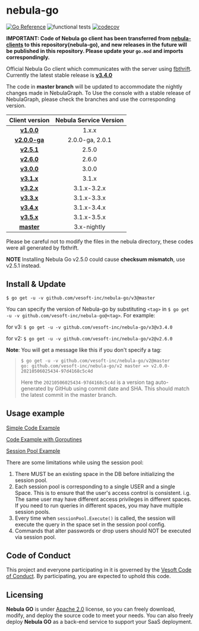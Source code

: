 # nebula-go

[![Go Reference](https://pkg.go.dev/badge/github.com/vesoft-inc/nebula-go/v3.svg)](https://pkg.go.dev/github.com/vesoft-inc/nebula-go/v3)
![functional tests](https://github.com/vesoft-inc/nebula-go/actions/workflows/test.yaml/badge.svg)
[![codecov](https://codecov.io/gh/vesoft-inc/nebula-go/branch/master/graph/badge.svg?token=dzUo5KdSux)](https://codecov.io/gh/vesoft-inc/nebula-go)

**IMPORTANT: Code of Nebula go client has been transferred from [nebula-clients](https://github.com/vesoft-inc/nebula-clients) to this repository(nebula-go), and new releases in the future will be published in this repository.
Please update your `go.mod` and imports correspondingly.**

Official Nebula Go client which communicates with the server using [fbthrift](https://github.com/vesoft-inc/fbthrift/). Currently the latest stable release is **[v3.4.0](https://github.com/vesoft-inc/nebula-go/tree/release-v3.4)**

The code in **master branch** will be updated to accommodate the nightly changes made in NebulaGraph.
To Use the console with a stable release of NebulaGraph, please check the branches and use the corresponding version.

|                             Client version                              | Nebula Service Version |
| :---------------------------------------------------------------------: | :--------------------: |
|     **[v1.0.0](https://github.com/vesoft-inc/nebula-go/tree/v1.0)**     |         1.x.x          |
| **[v2.0.0-ga](https://github.com/vesoft-inc/nebula-go/tree/v2.0.0-ga)** |    2.0.0-ga, 2.0.1     |
|    **[v2.5.1](https://github.com/vesoft-inc/nebula-go/tree/v2.5.1)**    |         2.5.0          |
|    **[v2.6.0](https://github.com/vesoft-inc/nebula-go/tree/v2.6.0)**    |         2.6.0          |
|    **[v3.0.0](https://github.com/vesoft-inc/nebula-go/tree/v3.0.0)**    |         3.0.0          |
|    **[v3.1.x](https://github.com/vesoft-inc/nebula-go/tree/v3.1.0)**    |         3.1.x          |
|    **[v3.2.x](https://github.com/vesoft-inc/nebula-go/tree/v3.2.0)**    |      3.1.x-3.2.x       |
|    **[v3.3.x](https://github.com/vesoft-inc/nebula-go/tree/v3.3.0)**    |      3.1.x-3.3.x       |
|    **[v3.4.x](https://github.com/vesoft-inc/nebula-go/tree/v3.4.0)**    |      3.1.x-3.4.x       |
|    **[v3.5.x](https://github.com/vesoft-inc/nebula-go/tree/v3.5.0)**    |      3.1.x-3.5.x       |
|    **[master](https://github.com/vesoft-inc/nebula-go/tree/master)**    |      3.x-nightly       |

Please be careful not to modify the files in the nebula directory, these codes were all generated by fbthrift.

**NOTE** Installing Nebula Go v2.5.0 could cause **checksum mismatch**, use v2.5.1 instead.

## Install & Update

```shell
$ go get -u -v github.com/vesoft-inc/nebula-go/v3@master
```

You can specify the version of Nebula-go by substituting `<tag>` in `$ go get -u -v github.com/vesoft-inc/nebula-go@<tag>`.
For example:

  for v3: `$ go get -u -v github.com/vesoft-inc/nebula-go/v3@v3.4.0`

  for v2: `$ go get -u -v github.com/vesoft-inc/nebula-go/v2@v2.6.0`

**Note**: You will get a message like this if you don't specify a tag:

> ```shell
> $ go get -u -v github.com/vesoft-inc/nebula-go/v2@master
> go: github.com/vesoft-inc/nebula-go/v2 master => v2.0.0-20210506025434-97d4168c5c4d
> ```
>
> Here the `20210506025434-97d4168c5c4d` is a version tag auto-generated by GitHub using commit date and SHA.
> This should match the latest commit in the master branch.

## Usage example

[Simple Code Example](https://github.com/vesoft-inc/nebula-go/tree/master/examples/basic_example/graph_client_basic_example.go)

[Code Example with Goroutines](https://github.com/vesoft-inc/nebula-go/tree/master/examples/goroutines_example/graph_client_goroutines_example.go)

[Session Pool Example](https://github.com/vesoft-inc/nebula-go/blob/master/examples/session_pool_example/session_pool_example.go)

There are some limitations while using the session pool:
1. There MUST be an existing space in the DB before initializing the session pool.
2. Each session pool is corresponding to a single USER and a single Space. This is to ensure that the user's access control is consistent. i.g. The same user may have different access privileges in different spaces. If you need to run queries in different spaces, you may have multiple session pools.
3. Every time when `sessionPool.Execute()` is called, the session will execute the query in the space set in the session pool config.
4. Commands that alter passwords or drop users should NOT be executed via session pool.

## Code of Conduct

This project and everyone participating in it is governed by the
[Vesoft Code of Conduct](CODE_OF_CONDUCT.md). By participating, you are
expected to uphold this code.

## Licensing

**Nebula GO** is under [Apache 2.0](https://www.apache.org/licenses/LICENSE-2.0) license, so you can freely download, modify, and deploy the source code to meet your needs. You can also freely deploy **Nebula GO** as a back-end service to support your SaaS deployment.

